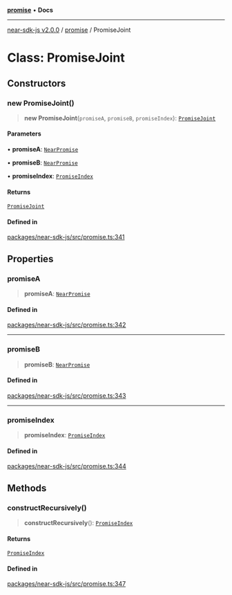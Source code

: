 [**promise**](../README.md) • **Docs**

***

[near-sdk-js v2.0.0](../../packages.md) / [promise](../README.md) / PromiseJoint

# Class: PromiseJoint

## Constructors

### new PromiseJoint()

> **new PromiseJoint**(`promiseA`, `promiseB`, `promiseIndex`): [`PromiseJoint`](PromiseJoint.md)

#### Parameters

• **promiseA**: [`NearPromise`](NearPromise.md)

• **promiseB**: [`NearPromise`](NearPromise.md)

• **promiseIndex**: [`PromiseIndex`](../../utils/type-aliases/PromiseIndex.md)

#### Returns

[`PromiseJoint`](PromiseJoint.md)

#### Defined in

[packages/near-sdk-js/src/promise.ts:341](https://github.com/dim-daskalov/near-sdk-js/blob/1a0ba6d21107f9be72f7c7293e6bb551722b82bb/packages/near-sdk-js/src/promise.ts#L341)

## Properties

### promiseA

> **promiseA**: [`NearPromise`](NearPromise.md)

#### Defined in

[packages/near-sdk-js/src/promise.ts:342](https://github.com/dim-daskalov/near-sdk-js/blob/1a0ba6d21107f9be72f7c7293e6bb551722b82bb/packages/near-sdk-js/src/promise.ts#L342)

***

### promiseB

> **promiseB**: [`NearPromise`](NearPromise.md)

#### Defined in

[packages/near-sdk-js/src/promise.ts:343](https://github.com/dim-daskalov/near-sdk-js/blob/1a0ba6d21107f9be72f7c7293e6bb551722b82bb/packages/near-sdk-js/src/promise.ts#L343)

***

### promiseIndex

> **promiseIndex**: [`PromiseIndex`](../../utils/type-aliases/PromiseIndex.md)

#### Defined in

[packages/near-sdk-js/src/promise.ts:344](https://github.com/dim-daskalov/near-sdk-js/blob/1a0ba6d21107f9be72f7c7293e6bb551722b82bb/packages/near-sdk-js/src/promise.ts#L344)

## Methods

### constructRecursively()

> **constructRecursively**(): [`PromiseIndex`](../../utils/type-aliases/PromiseIndex.md)

#### Returns

[`PromiseIndex`](../../utils/type-aliases/PromiseIndex.md)

#### Defined in

[packages/near-sdk-js/src/promise.ts:347](https://github.com/dim-daskalov/near-sdk-js/blob/1a0ba6d21107f9be72f7c7293e6bb551722b82bb/packages/near-sdk-js/src/promise.ts#L347)
